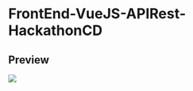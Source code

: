 # FrontEnd-VueJS-APIRest-HackathonCD

## Preview

![](https://media.giphy.com/media/APb8K8IhJrCXCArd8X/giphy.gif)
